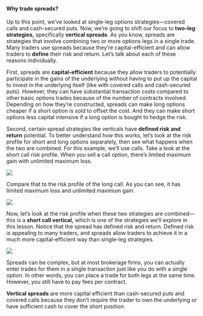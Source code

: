 #### Why trade spreads?

Up to this point, we’ve looked at single-leg options strategies—covered calls and cash-secured puts. Now, we’re going to shift our focus to **two-leg strategies,** specifically **vertical spreads**. As you know, spreads are strategies that involve combining two or more options legs in a single trade. Many traders use spreads because they’re capital-efficient and can allow traders to **define** their risk and return. Let’s talk about each of these reasons individually.

First, spreads are  **capital-efficient** because they allow traders to potentially participate in the gains of the underlying without having to put up the capital to invest in the underlying itself (like with covered calls and cash-secured puts). However, they can have substantial transaction costs compared to other basic options trades because of the number of contracts involved. Depending on how they’re constructed, spreads can make long options cheaper if a short option is sold to offset the cost. And they can make short options less capital intensive if a long option is bought to hedge the risk.

Second, certain spread strategies like verticals have  **defined risk**  **and return** potential. To better understand how this works, let’s look at the risk profile for short and long options separately, then see what happens when the two are combined. For this example, we’ll use calls. Take a look at the short call risk profile. When you sell a call option, there’s limited maximum gain with unlimited maximum loss.

![](https://education.ameritrade.com/content/cms/images/BDTO_Lesson_5.10.01.jpg)

Compare that to the risk profile of the long call. As you can see, it has limited maximum loss and unlimited maximum gain.

![](https://education.ameritrade.com/content/cms/images/BDTO_Lesson_5.10.02.jpg)

Now, let’s look at the risk profile when these two strategies are combined—this is a **short call vertical,** which is one of the strategies we’ll explore in this lesson. Notice that the spread has defined risk and return. Defined risk is appealing to many traders, and spreads allow traders to achieve it in a much more capital-efficient way than single-leg strategies.

![](https://education.ameritrade.com/content/cms/images/BDTO_Lesson_5.10.03.jpg)

Spreads can be complex, but at most brokerage firms, you can actually enter trades for them in a single transaction just like you do with a single option. In other words, you can place a trade for both legs at the same time. However, you still have to pay fees per contract.

**Vertical spreads**  are more capital efficient than cash-secured puts and covered calls because they don’t require the trader to own the underlying or have sufficient cash to cover the short position.


<!--stackedit_data:
eyJoaXN0b3J5IjpbLTE3OTYwNDU3MTQsNTY2NzI2NTY1XX0=
-->